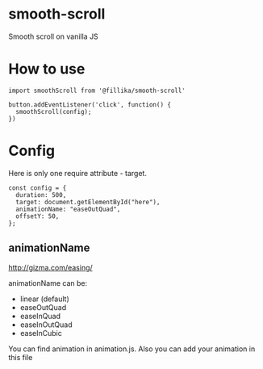 # smooth-scroll
Smooth scroll on vanilla JS

# How to use

```
import smoothScroll from '@fillika/smooth-scroll'
```

```
button.addEventListener('click', function() {
  smoothScroll(config);
})
```
# Config

Here is only one require attribute - target.
```
const config = {
  duration: 500,
  target: document.getElementById("here"),
  animationName: "easeOutQuad",
  offsetY: 50,
};
```

## animationName
http://gizma.com/easing/


animationName can be:
- linear (default)
- easeOutQuad
- easeInQuad
- easeInOutQuad
- easeInCubic

You can find animation in animation.js. Also you can add your animation in this file